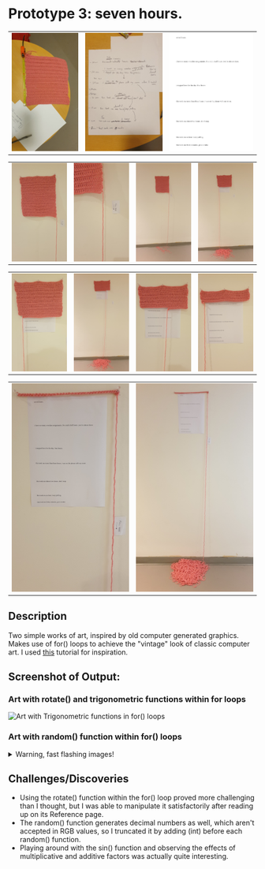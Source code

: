 # Prototype 3: seven hours.

<table border="0" width="100%"><tr>
<td> <img src="images/prep2.jpg" alt="'finished' crochet piece" style="width: 100%;"/> </td>
<td> <img src="images/prep3.jpg" alt="text draft" style="width: 100%;"/> </td>
<td> <img src="images/prep5.jpg" alt="text final" style="width: 100%;"/> </td>
</tr></table>

<table border="0" width="100%"><tr>
<td> <img src="images/piece1.jpg" alt="'final' piece" style="width: 100%;"/> </td>
<td> <img src="images/piece2.jpg" alt="'final' piece" style="width: 100%;"/> </td>
<td> <img src="images/piece3.jpg" alt="piece in progress" style="width: 100%;"/> </td>
<td> <img src="images/piece4.jpg" alt="piece in progress" style="width: 100%;"/> </td>
</tr></table>

<table border="0" width="100%"><tr>
<td> <img src="images/piece5.jpg" alt="piece in progress" style="width: 100%;"/> </td>
<td> <img src="images/piece6.jpg" alt="piece in progress" style="width: 100%;"/> </td>
<td> <img src="images/piece7.jpg" alt="piece in progress" style="width: 100%;"/> </td>
<td> <img src="images/piece8.jpg" alt="piece in progress" style="width: 100%;"/> </td>
</tr></table>

<table border="0" width="100%"><tr>
<td> <img src="images/final1.jpg" alt="final piece" style="width: 100%;"/> </td>
<td> <img src="images/final2.jpg" alt="final piece" style="width: 100%;"/> </td>
</tr></table>

## Description
Two simple works of art, inspired by old computer generated graphics. Makes use of for() loops to achieve the "vintage" look of classic computer art. I used [this](https://www.youtube.com/watch?v=LaarVR1AOvs) tutorial for inspiration.

## Screenshot of Output:

### Art with rotate() and trigonometric functions within for loops
![Art with Trigonometric functions in for() loops](https://github.com/mike-leo-k/intro-to-im/blob/master/june%202/digital_art_1.png)

### Art with random() function within for() loops

<details>
  <summary>Warning, fast flashing images!</summary>
  
![Art with random() functions in for() loops](https://github.com/mlk525/intro-to-im/blob/master/june%202/digital_art_2.gif)
</details>


## Challenges/Discoveries
* Using the rotate() function within the for() loop proved more challenging than I thought, but I was able to manipulate it satisfactorily after reading up on its Reference page.
* The random() function generates decimal numbers as well, which aren't accepted in RGB values, so I truncated it by adding (int) before each random() function.
* Playing around with the sin() function and observing the effects of multiplicative and additive factors was actually quite interesting.
